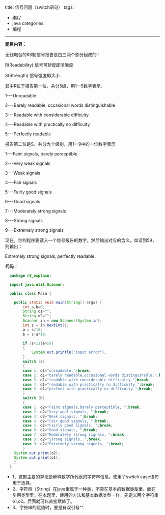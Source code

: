 title: 信号问题（switch语句）
tags:
- 编程
- java
categories:
- 编程
---

**题目内容：**

无线电台的RS制信号报告是由三两个部分组成的：

R(Readability) 信号可辨度即清晰度.

S(Strength)    信号强度即大小.

其中R位于报告第一位，共分5级，用1—5数字表示.

1---Unreadable

2---Barely readable, occasional words distinguishable

3---Readable with considerable difficulty

4---Readable with practically no difficulty

5---Perfectly readable

报告第二位是S，共分九个级别，用1—9中的一位数字表示

1---Faint signals, barely perceptible

2---Very weak signals

3---Weak signals

4---Fair signals

5---Fairly good signals

6---Good signals

7---Moderately strong signals

8---Strong signals

9---Extremely strong signals

现在，你的程序要读入一个信号报告的数字，然后输出对应的含义。如读到59，则输出：

Extremely strong signals, perfectly readable.

**代码：**
```java
  package rS_explain;

  import java.util.Scanner;

  public class Main {

  	public static void main(String[] args) {
  		int a,b=0;
  		String o1="";
  		String o2="";
  		Scanner in = new Scanner(System.in);
  		int s = in.nextInt();
  		a = s/10;
  		b = s-a*10;

  		if (s<11|a>59)
  		{
  			System.out.println("input error");
  		}
  		switch (a)
  		{
  		case 1: o1="unreadable.";break;
  		case 2: o1="barely readable,occasional words distingushable.";break;
  		case 3: o1="readable with considerable difficulty.";break;
  		case 4: o1="readable with practically no difficulty.";break;
  		case 5: o1="perfect with practically no difficulty.";break;
  		}
  		switch (b)
  		{
  		case 1: o2="Faint signals,barely perceptible, ";break;
  		case 2: o2="Very weal signals, ";break;
  		case 3: o2="Weak signals, ";break;
  		case 4: o2="Fair good signals, ";break;
  		case 5: o2="Fairly good signals, ";break;
  		case 6: o2="Good signals, ";break;
  		case 7: o2="Moderately strong signals, ";break;
  		case 8: o2="Strong signals, ";break;
  		case 9: o2="Extermely strong signals, ";break;
  		}
  	System.out.print(o2);
  	System.out.print(o1);
  	}
  }
```
- 1、这题主要的算法是解释数字所代表的字符串信息。使用了switch case语句用于选择。
- 2、字符串（String）在java里属于一种类，不算在基本的数据类型里，而在引用类型里。在本题里，使用的方法和基本数据类型一样，先定义两个字符串o1,o2。后面就可以直接赋值了。
- 3、字符串的赋值时，要是有双引号"".
